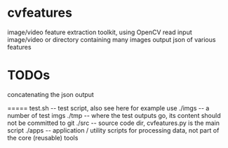 cvfeatures
==========

image/video feature extraction toolkit, using OpenCV
read input image/video or directory containing many images
output json of various features

TODOs
=====
concatenating the json output 

=====
test.sh -- test script, also see here for example use
./imgs -- a number of test imgs
./tmp -- where the test outputs go, its content should not be committed to git
./src -- source code dir, cvfeatures.py is the main script
./apps -- application / utility scripts for processing data, not part of the core (reusable) tools